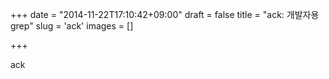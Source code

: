 +++
date = "2014-11-22T17:10:42+09:00"
draft = false
title = "ack: 개발자용 grep"
slug = 'ack'
images = []

+++

ack

